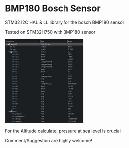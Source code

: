 <h1>BMP180 Bosch Sensor</h1>

<p>STM32 I2C HAL & LL library for the bosch BMP180 sensor<p>
<p>Tested on STM32H750 with BMP180 sensor</p>

<img src="Images/Live-Expression.jpg" width="50%" height="50%">

<p>For the Altitude calculate, pressure at sea level is crucial</p>

<p>Comment/Suggestion are highly welcome!</p>